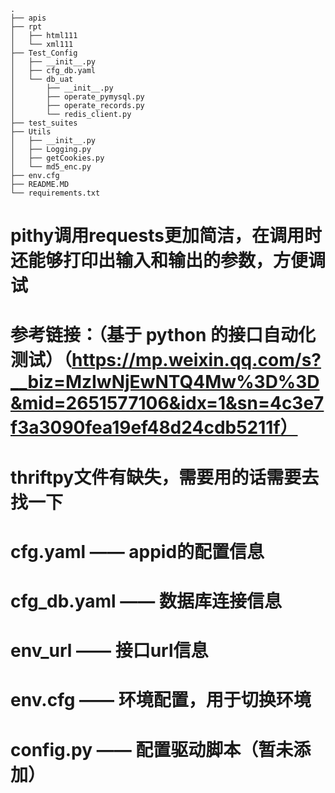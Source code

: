     .
    ├── apis
    ├── rpt
    │   ├── html111
    │   └── xml111
    ├── Test_Config
    │   ├── __init__.py
    │   ├── cfg_db.yaml
    │   └── db_uat
    │       ├── __init__.py
    │       ├── operate_pymysql.py
    │       ├── operate_records.py
    │       └── redis_client.py
    ├── test_suites
    ├── Utils
    │   ├── __init__.py
    │   ├── Logging.py
    │   ├── getCookies.py
    │   └── md5_enc.py
    ├── env.cfg
    ├── README.MD
    └── requirements.txt


# pithy调用requests更加简洁，在调用时还能够打印出输入和输出的参数，方便调试<br>
# 参考链接：（基于 python 的接口自动化测试）（https://mp.weixin.qq.com/s?__biz=MzIwNjEwNTQ4Mw%3D%3D&mid=2651577106&idx=1&sn=4c3e7f3a3090fea19ef48d24cdb5211f）
# thriftpy文件有缺失，需要用的话需要去找一下<br>


# cfg.yaml —— appid的配置信息<br>
# cfg_db.yaml —— 数据库连接信息<br>
# env_url —— 接口url信息<br>
# env.cfg —— 环境配置，用于切换环境
# config.py —— 配置驱动脚本（暂未添加）





